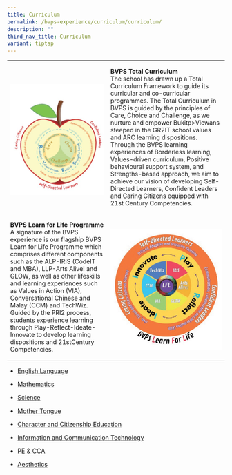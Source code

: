 ```yaml
---
title: Curriculum
permalink: /bvps-experience/curriculum/curriculum/
description: ""
third_nav_title: Curriculum
variant: tiptap
---
```

<table style="minWidth: 50px">
<colgroup>
<col>
<col>
</colgroup>
<tbody>
<tr>
<td rowspan="1" colspan="1">
<p></p>
<div class="isomer-image-wrapper">
<img style="width: 100%" height="auto" width="100%" alt="" src="/images/BVPS Experience/Curriculum/Total_Curriculum.jpg">
</div>
</td>
<td rowspan="1" colspan="1">
<p><strong>BVPS Total Curriculum</strong><br>
The school has drawn up a Total Curriculum Framework to guide its curricular
and co-curricular programmes. The Total Curriculum in BVPS is guided by
the principles of Care, Choice and Challenge, as we nurture and empower
Bukitp&gt;Viewans steeped in the GR2IT school values and ARC learning dispositions.
Through the BVPS learning experiences of Borderless learning, Values-driven
curriculum, Positive behavioural support system, and Strengths-based approach,
we aim to achieve our vision of developing Self-Directed Learners, Confident
Leaders and Caring Citizens equipped with 21st Century Competencies.</p>
</td>
</tr>
<tr>
<td rowspan="1" colspan="1">
<p><strong>BVPS Learn for Life Programme</strong><br>
A signature of the BVPS experience is our flagship BVPS Learn for Life Programme which comprises different components such as the ALP-IRIS (CodeIT and MBA), LLP-Arts Alive! and GLOW, as well as other lifeskills and learning experiences such as Values in Action (VIA), Conversational Chinese and Malay (CCM) and TechWiz. Guided by the PRI2 process, students experience learning through Play-Reflect-Ideate-Innovate to develop learning dispositions and 21stCentury Competencies.
</p></td>
<td rowspan="1" colspan="1">
<p></p>
<div class="isomer-image-wrapper">
<img style="width: 100%" height="auto" width="100%" alt="" src="/images/BVPS Experience/Curriculum/Learn_for_Life.jpg">
</div>
</td>
</tr>
</tbody>
</table>
<ul data-tight="true" class="tight">
	<li>
<a href="/bvps-experience/curriculum/english" rel="noopener noreferrer nofollow" target="_blank">English Language</a>
</li>
<li>
<p><a href="/bvps-experience/curriculum/maths" rel="noopener noreferrer nofollow" target="_blank">Mathematics</a>
</p>
</li>
<li>
<p><a href="/bvps-experience/curriculum/sci/" rel="noopener noreferrer nofollow" target="_blank">Science</a>
</p>
</li>
<li>
<p><a href="/bvps-experience/curriculum/mt/" rel="noopener noreferrer nofollow" target="_blank">Mother Tongue</a>
</p>
</li>
<li>
<p><a href="/bvps-experience/curriculum/cce/" rel="noopener noreferrer nofollow" target="_blank">Character and Citizenship Education</a>
</p>
</li>
<li>
<p><a href="/bvps-experience/curriculum/ict/" rel="noopener noreferrer nofollow" target="_blank">Information and Communication Technology</a>
</p>
</li>
<li>
<p><a href="/bvps-experience/curriculum/pe" rel="noopener noreferrer nofollow" target="_blank">PE &amp; CCA</a>
</p>
</li>
<li>
<p><a href="/bvps-experience/curriculum/aesthetics/" rel="noopener noreferrer nofollow" target="_blank">Aesthetics</a>
</p>
</li>
</ul>
<p></p>